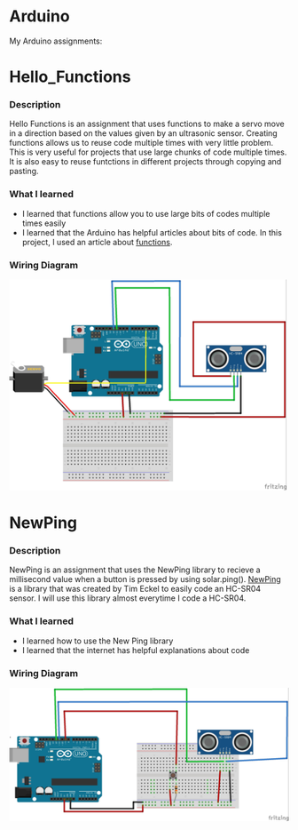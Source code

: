 # Arduino
My Arduino assignments:



# Hello_Functions

### Description

Hello Functions is an assignment that uses functions to make a servo move in a direction based on the values given by an ultrasonic sensor. Creating functions allows us to reuse code multiple times with very little problem. This is very useful for projects that use large chunks of code multiple times. It is also easy to reuse funtctions in different projects through copying and pasting.
### What I learned
* I learned that functions allow you to use large bits of codes multiple times easily
* I learned that the Arduino has helpful articles about bits of code. In this project, I used an article about [functions](https://www.arduino.cc/en/Reference/FunctionDeclaration).

### Wiring Diagram

<img src="Hello_Functions/NewHelloFunctions.jpg" width="500">

# NewPing 

### Description

NewPing is an assignment that uses the NewPing library to recieve a millisecond value when a button is pressed by using solar.ping(). [NewPing](https://playground.arduino.cc/Code/NewPing/) is a library that was created by Tim Eckel to easily code an HC-SR04 sensor. I will use this library almost everytime I code a HC-SR04. 

### What I learned
* I learned how to use the New Ping library
* I learned that the internet has helpful explanations about code

### Wiring Diagram

<img src="NewPing/NewNewPingFritzing.jpg" width="750">
